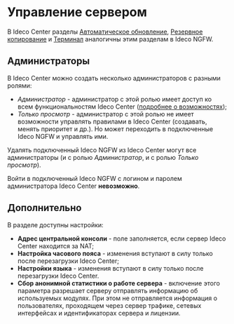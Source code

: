 # Управление сервером

В Ideco Center разделы [Автоматическое обновление](../settings/server-management/server-update.md), [Резервное копирование](../settings/server-management/backup.md) и [Терминал](../settings/server-management/terminal.md) аналогичны этим разделам в Ideco NGFW.

## Администраторы

В Ideco Center можно создать несколько администраторов с разными ролями:

* _Администратор_ - администратор с этой ролью имеет доступ ко всем функциональностям Ideco Center ([подробнее о возможностях](./));
* _Только просмотр_ - администратор с этой ролью не имеет возможности управлять правилами в Ideco Center (создавать, менять приоритет и др.). Но может переходить в подключенные Ideco NGFW и управлять ими.

Удалять подключенный Ideco NGFW из Ideco Center могут все администраторы (и с ролью _Администратор_, и с ролью _Только просмотр_).

Войти в подключенный Ideco NGFW с логином и паролем администратора Ideco Center **невозможно**.

## Дополнительно

В разделе доступны настройки:

* **Адрес центральной консоли** - поле заполняется, если сервер Ideco Center находится за NAT;
* **Настройка часового пояса** - изменения вступают в силу только после перезагрузки Ideco Center;
* **Настройки языка** - изменения вступают в силу только после перезагрузки Ideco Center.
* **Сбор анонимной статистики о работе сервера** - включение этого параметра разрешает серверу отправлять информацию об используемых модулях. При этом не отправляется информация о пользователях, проходящем через сервер трафике, сетевых интерфейсах и идентификаторах сервера и лицензии.